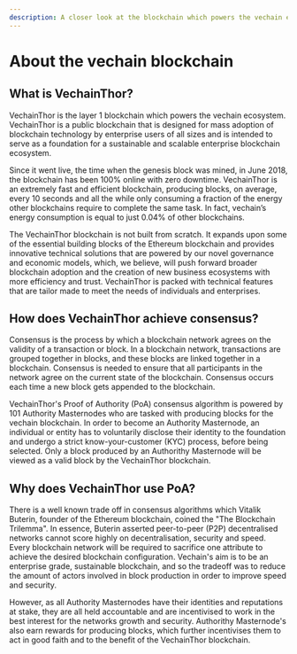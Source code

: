 ```yaml
---
description: A closer look at the blockchain which powers the vechain ecosystem.
---
```


# About the vechain blockchain

## What is VechainThor?&#x20;

VechainThor is the layer 1 blockchain which powers the vechain ecosystem. VechainThor is a public blockchain that is designed for mass adoption of blockchain technology by enterprise users of all sizes and is intended to serve as a foundation for a sustainable and scalable enterprise blockchain ecosystem.

Since it went live, the time when the genesis block was mined, in June 2018, the blockchain has been 100% online with zero downtime. VechainThor is an extremely fast and efficient blockchain, producing blocks, on average, every 10 seconds and all the while only consuming a fraction of the energy other blockchains require to complete the same task. In fact, vechain’s energy consumption is equal to just 0.04% of other blockchains.&#x20;

The VechainThor blockchain is not built from scratch. It expands upon some of the essential building blocks of the Ethereum blockchain and provides innovative technical solutions that are powered by our novel governance and economic models, which, we believe, will push forward broader blockchain adoption and the creation of new business ecosystems with more efficiency and trust. VechainThor is packed with technical features that are tailor made to meet the needs of individuals and enterprises.

## How does VechainThor achieve consensus?&#x20;

Consensus is the process by which a blockchain network agrees on the validity of a transaction or block. In a blockchain network, transactions are grouped together in blocks, and these blocks are linked together in a blockchain. Consensus is needed to ensure that all participants in the network agree on the current state of the blockchain. Consensus occurs each time a new block gets appended to the blockchain.&#x20;

VechainThor's Proof of Authority (PoA) consensus algorithm is powered by 101 Authority Masternodes who are tasked with producing blocks for the vechain blockchain. In order to become an Authority Masternode, an individual or entity has to voluntarily disclose their identity to the foundation and undergo a strict know-your-customer (KYC) process, before being selected. Only a block produced by an Authorithy Masternode will be viewed as a valid block by the VechainThor blockchain.

## Why does VechainThor use PoA?&#x20;

There is a well known trade off in consensus algorithms which Vitalik Buterin, founder of the Ethereum blockchain, coined the "The Blockchain Trilemma". In essence, Buterin asserted peer-to-peer (P2P) decentralised networks cannot score highly on decentralisation, security and speed. Every blockchain network will be required to sacrifice one attribute to achieve the desired blockchain configuration. Vechain's aim is to be an enterprise grade, sustainable blockchain, and so the tradeoff was to reduce the amount of actors involved in block production in order to improve speed and security.&#x20;

However, as all Authority Masternodes have their identities and reputations at stake, they are all held accountable and are incentivised to work in the best interest for the networks growth and security. Authorithy Masternode's also earn rewards for producing blocks, which further incentivises them to act in good faith and to the benefit of the VechainThor blockchain.
